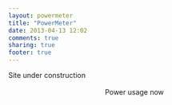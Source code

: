 ```yaml
---
layout: powermeter
title: "PowerMeter"
date: 2013-04-13 12:02
comments: true
sharing: true
footer: true
---
```


<head>
   <title>Google Chart Example</title>
   <script src="https://www.google.com/jsapi"></script>
   <script src="http://code.jquery.com/jquery-1.10.1.min.js"></script>
   <script src="jquery.csv-0.71.js"></script>
   <script>
   		// load the visualization library from Google and set a listener
		//	google.load("visualization", "1", {packages: ['annotatedtimeline']});
		//google.load("visualization", "1", {packages:["corechart"]});
		google.load('visualization', '1.1', {packages: ['corechart', 'controls']});
		google.load('visualization', '1', {packages:['gauge']});
		google.setOnLoadCallback(drawPriceChart);
		google.setOnLoadCallback(drawPowerChart);
		google.setOnLoadCallback(drawGagueChart);
		google.setOnLoadCallback(drawPrice);
		
		function drawPrice() {
			var dashboard = new google.visualization.Dashboard(
				document.getElementById('dashboard'));

			var control = new google.visualization.ControlWrapper({
				'controlType': 'ChartRangeFilter',
				'containerId': 'control',
				'options': {
					// Filter by the date axis.
					'filterColumnIndex': 0,
					'ui': {
						'chartType': 'LineChart',
						'chartOptions': {
							'chartArea': {
								'width': '90%'
							},
							'hAxis': {
								'baselineColor': 'none'
							}
						},
						// Display a single series that shows the closing value of the stock.
						// Thus, this view has two columns: the date (axis) and the stock value (line series).
						'chartView': {
							'columns': [0, 1]
						},
						// 1 day in milliseconds = 24 * 60 * 60 * 1000 = 86,400,000
						'minRangeSize': 86400000
					}
				},
				// Initial range: 2012-02-09 to 2012-03-20.
				'state': {
					'range': {
						'start': new Date(2013, 8, 9),
						'end': new Date(2013, 8, 11)
					}
				}
			});

			var chart = new google.visualization.ChartWrapper({
				'chartType': 'AreaChart',
				'containerId': 'chart',
				'options': {
					// Use the same chart area width as the control for axis alignment.
					'chartArea': {
						'height': '80%',
						'width': '90%'
					},
					'hAxis': {
						'slantedText': false
					},
					'vAxis': {
						'viewWindow': {
							'min': 0,
							'max': 200
						}
					},
					'legend': {
						'position': 'none'
					}
				},
				// Convert the first column from 'date' to 'string'.
				'view': {
					'columns': [{
							'calc': function (dataTable, rowIndex) {
								return dataTable.getFormattedValue(rowIndex, 0);
							},
							'type': 'string'
						},
						1
					]
				}
			});


			$.get("./data/price_data.csv", function(csvString) {
			var arrayData = $.csv.toArrays(csvString, {onParseValue: $.csv.hooks.castToScalar});
			var data = new google.visualization.DataTable(arrayData);
			data.addColumn('datetime','Time');
			data.addColumn('number','Price [øre/kWh]')
			var temp = 1
			for(var i = 0; i < arrayData.length; i++) {
				temp++
			    var row = arrayData[i];
				data.addRow([new Date(row[0],row[1],row[2],row[3],row[4]),row[5]]);
			}


			dashboard.bind(control, chart);
			dashboard.draw(data);
			});
		}
		
		
		


		function drawGagueChart() {
			// grab the CSV
			$.get("./data/power_data.csv", function(csvString) {
			// transform the CSV string into a 2-dimensional array
			var arrayData = $.csv.toArrays(csvString, {onParseValue: $.csv.hooks.castToScalar});
			var row = arrayData[arrayData.length-1]
			var powerNow=row[5]
			var data = google.visualization.arrayToDataTable([
	          ['Label', 'Value'],
    	      ['Power',powerNow ],

        ]);

        var options = {
          width: 500, height: 130,
         // redFrom: 0, redTo: 5000,
         // yellowFrom:75, yellowTo: 90,
          minorTicks: 5
        };

        var chart = new google.visualization.Gauge(document.getElementById('gagueChart'));
        chart.draw(data, options);


		});
		}

		function drawPriceChart() {
			// grab the CSV
			$.get("./data/price_data.csv", function(csvString) {
			// transform the CSV string into a 2-dimensional array
			var arrayData = $.csv.toArrays(csvString, {onParseValue: $.csv.hooks.castToScalar});
			var data = new google.visualization.DataTable(arrayData);
			data.addColumn('datetime','Time');
			data.addColumn('number','Price [øre/kWh]')
			var temp = 1
			for(var i = 0; i < arrayData.length; i++) {
				temp++
			    var row = arrayData[i];
				data.addRow([new Date(row[0],row[1],row[2],row[3],row[4]),row[5]]);
			}

			console.log(temp)
			// this view can select a subset of the data at a time
			var view = new google.visualization.DataView(data);
			view.setColumns([0, 1]); 
			//var chart = new google.visualization.AnnotatedTimeLine( document.getElementById('chart'));
			//chart.draw(data,{displayAnnotations: true}  );
			var options = {
				title: "Power Prices, Trondheim",
				hAxis: {title: data.getColumnLabel(0), minValue: data.getColumnRange(0).min, maxValue: data.getColumnRange(0).max},
				vAxis: {title: data.getColumnLabel(1), minValue: data.getColumnRange(1).min, maxValue: data.getColumnRange(1).max},
				legend: 'none'
			};
			var chart = new google.visualization.AreaChart(document.getElementById('priceChart'));
			chart.draw(view, options);
			});
		}

		function drawPowerChart() {
			// grab the CSV
			$.get("./data/power_data.csv", function(csvString) {
			// transform the CSV string into a 2-dimensional array
			var arrayData = $.csv.toArrays(csvString, {onParseValue: $.csv.hooks.castToScalar});
			var data = new google.visualization.DataTable(arrayData);
			data.addColumn('datetime','Time');
			data.addColumn('number','Power [W]')
			var temp = 1
			for(var i = 0; i < arrayData.length; i++) {
				temp++
			    var row = arrayData[i];
				data.addRow([new Date(row[0],row[1],row[2],row[3],row[4]),row[5]]);
			}

			console.log(temp)
			// this view can select a subset of the data at a time
			var view = new google.visualization.DataView(data);
			view.setColumns([0, 1]); 
			//var chart = new google.visualization.AnnotatedTimeLine( document.getElementById('chart'));
			//chart.draw(data,{displayAnnotations: true}  );
			var options = {

				title: "My Power Usage",
				hAxis: {title: data.getColumnLabel(0), minValue: data.getColumnRange(0).min, maxValue: data.getColumnRange(0).max},
				vAxis: {title: data.getColumnLabel(1), minValue: data.getColumnRange(1).min, maxValue: data.getColumnRange(1).max},
				legend: 'none'
			};
			var chart = new google.visualization.AreaChart(document.getElementById('powerChart'));
			chart.draw(view, options);
			});
		}

   </script>
</head>
<body>
	Site under construction
	<br> </br>
<div id='gagueChart' align='center' ></div>
<div align="center">Power usage now</div>
<div id='powerChart' style='width: 1000px; height: 220px;'></div>
<div id='priceChart' style='width: 1000px; height: 220px;'></div>
<div id="dashboard">
<div id="chart" style='width: 915px; height: 300px;'></div>
<div id="control" style='width: 915px; height: 50px;'></div>
</div>

</body>
